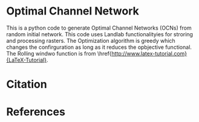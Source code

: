 # Optimal Channel Network
This is a python code to generate Optimal Channel Networks (OCNs) from random initial network. This code uses Landlab functionalityies for stroring and processing rasters. The Optimization algorithm is greedy which changes the confirguration as long as it reduces the opbjective functional. The Rolling windwo function is from \href{http://www.latex-tutorial.com}{LaTeX-Tutorial}. 

# Citation

# References

